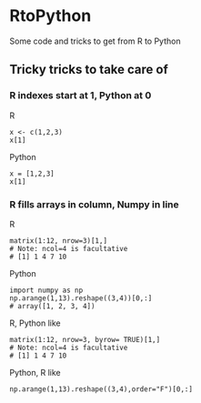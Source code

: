 # RtoPython
Some code and tricks to get from R to Python

## Tricky tricks to take care of

### R indexes start at 1, Python at 0
R
```
x <- c(1,2,3)
x[1]
```
Python
```
x = [1,2,3]
x[1]
```

### R fills arrays in column, Numpy in line
R
```
matrix(1:12, nrow=3)[1,]
# Note: ncol=4 is facultative
# [1] 1 4 7 10
```
Python
```
import numpy as np
np.arange(1,13).reshape((3,4))[0,:]
# array([1, 2, 3, 4])
```
R, Python like
```
matrix(1:12, nrow=3, byrow= TRUE)[1,]
# Note: ncol=4 is facultative
# [1] 1 4 7 10
```
Python, R like
```
np.arange(1,13).reshape((3,4),order="F")[0,:]
```
